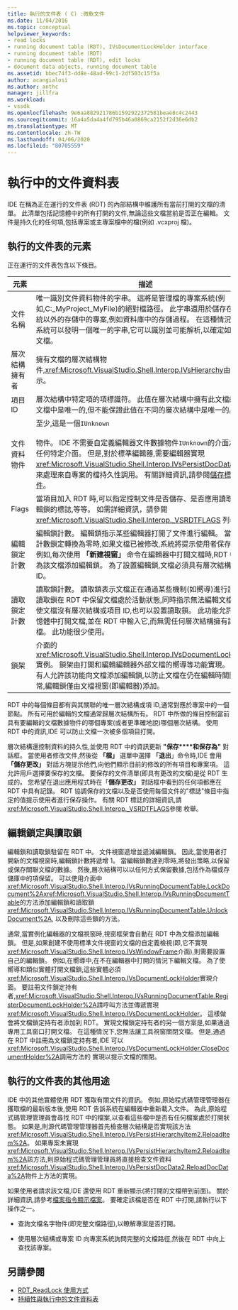 ```yaml
---
title: 執行的文件表 ( C) :微軟文件
ms.date: 11/04/2016
ms.topic: conceptual
helpviewer_keywords:
- read locks
- running document table (RDT), IVsDocumentLockHolder interface
- running document table (RDT)
- running document table (RDT), edit locks
- document data objects, running document table
ms.assetid: bbec74f3-dd8e-48ad-99c1-2df503c15f5a
author: acangialosi
ms.author: anthc
manager: jillfra
ms.workload:
- vssdk
ms.openlocfilehash: 9e6aa882921786b1592922372581beae8c4c2443
ms.sourcegitcommit: 16a4a5da4a4fd795b46a0869ca2152f2d36e6db2
ms.translationtype: MT
ms.contentlocale: zh-TW
ms.lasthandoff: 04/06/2020
ms.locfileid: "80705559"
---
```

# <a name="running-document-table"></a>執行中的文件資料表
IDE 在稱為正在運行的文件表 (RDT) 的內部結構中維護所有當前打開的文檔的清單。 此清單包括記憶體中的所有打開的文件,無論這些文檔當前是否正在編輯。 文件是持久化的任何項,包括專案或主專案檔中的檔(例如 .vcxproj 檔)。

## <a name="elements-of-the-running-document-table"></a>執行的文件表的元素
 正在運行的文件表包含以下條目。

|元素|描述|
|-------------|-----------------|
|文件名稱|唯一識別文件資料物件的字串。 這將是管理檔的專案系統(例如,C:_MyProject_MyFile)的絕對檔路徑。 此字串還用於儲存在檔案系統以外的存儲中的專案,例如資料庫中的存儲過程。 在這種情況下,專案系統可以發明一個唯一的字串,它可以識別並可能解析,以確定如何存儲文檔。|
|層次結構擁有者|擁有文檔的層次結構物件,<xref:Microsoft.VisualStudio.Shell.Interop.IVsHierarchy>由介面表示。|
|項目 ID|層次結構中特定項的項標識符。 此值在層次結構中擁有此文檔的所有文檔中是唯一的,但不能保證此值在不同的層次結構中是唯一的。|
|文件資料物件|至少,這是一個`IUnknown`<br /><br /> 物件。 IDE 不需要自定義編輯器文件數據物件`IUnknown`的介面之外的任何特定介面。 但是,對於標準編輯器,需要編輯器實現<xref:Microsoft.VisualStudio.Shell.Interop.IVsPersistDocData2>介面來處理來自專案的檔持久性調用。 有關詳細資訊,請參閱[儲存標準文件](../../extensibility/internals/saving-a-standard-document.md)。|
|Flags|當項目加入 RDT 時,可以指定控制文件是否儲存、是否應用讀取鎖或編輯鎖的標誌,等等。 如需詳細資訊，請參閱 <xref:Microsoft.VisualStudio.Shell.Interop._VSRDTFLAGS> 列舉。|
|編輯鎖定計數|編輯鎖計數。 編輯鎖指示某些編輯器打開了文件進行編輯。 當編輯的計數鎖定轉換為零時,如果文檔已被修改,系統將提示使用者保存文檔。 例如,每次使用 **「新建視窗」** 命令在編輯器中打開文檔時,RDT 中都會為該文檔添加編輯鎖。 為了設置編輯鎖,文檔必須具有層次結構或專案 ID。|
|讀取鎖定計數|讀取鎖計數。 讀取鎖表示文檔正在通過某些機制(如嚮導)進行讀取。 讀取鎖在 RDT 中保留文檔處於活動狀態,同時指示無法編輯文檔。 即使文檔沒有層次結構或項目 ID,也可以設置讀取鎖。 此功能允許您在記憶體中打開文檔,並在 RDT 中輸入它,而無需任何層次結構擁有該文檔。 此功能很少使用。|
|鎖架|介面的<xref:Microsoft.VisualStudio.Shell.Interop.IVsDocumentLockHolder>實例。 鎖架由打開和編輯編輯器外部文檔的嚮導等功能實現。 鎖定持有人允許該功能向文檔添加編輯鎖,以防止文檔在仍在編輯時關閉。 通常,編輯鎖僅由文檔視窗(即編輯器)添加。|

 RDT 中的每個條目都有與其關聯的唯一層次結構或項 ID,通常對應於專案中的一個節點。 所有可用於編輯的文檔通常歸層次結構所有。 RDT 中所做的條目控制當前具有要編輯的文檔數據物件的哪個專案(或者更準確地說)哪個層次結構。 使用 RDT 中的資訊,IDE 可以防止文檔一次被多個項目打開。

 層次結構還控制資料的持久性,並使用 RDT 中的資訊更新 **"保存****和保存為"** 對話框。 當使用者修改文件,然後從 **「檔」** 選單中選擇 **「退出**」命令時,IDE 會用 **「儲存更改」** 對話方塊提示他們,向他們顯示目前的修改的所有項目和專案項。 這允許用戶選擇要保存的文檔。 要保存的文件清單(即具有更改的文檔)是從 RDT 生成的。 您希望在退出應用程式時在「**儲存更改」** 對話框中看到的任何項都應在 RDT 中具有記錄。 RDT 協調保存的文檔以及是否使用每個文件的"標誌"條目中指定的值提示使用者進行保存操作。 有關 RDT 標誌的詳細資訊,請<xref:Microsoft.VisualStudio.Shell.Interop._VSRDTFLAGS>參閱 枚舉。

## <a name="edit-locks-and-read-locks"></a>編輯鎖定與讀取鎖
 編輯鎖和讀取鎖駐留在 RDT 中。 文件視窗遞增並遞減編輯鎖。 因此,當使用者打開新的文檔視窗時,編輯鎖計數將遞增 1。 當編輯鎖數達到零時,將發出策略,以保留或保存關聯文檔的數據。 然後,層次結構可以以任何方式保留數據,包括作為檔或存儲庫中的項保留。 可以使用介面中<xref:Microsoft.VisualStudio.Shell.Interop.IVsRunningDocumentTable.LockDocument%2A><xref:Microsoft.VisualStudio.Shell.Interop.IVsRunningDocumentTable>的方法添加編輯鎖和讀取鎖<xref:Microsoft.VisualStudio.Shell.Interop.IVsRunningDocumentTable.UnlockDocument%2A>, 以及刪除這些鎖的方法。

 通常,當實例化編輯器的文檔視窗時,視窗框架會自動在 RDT 中為文檔添加編輯鎖。 但是,如果創建不使用標準文件視窗的文檔的自定義檢視(即,它不實現<xref:Microsoft.VisualStudio.Shell.Interop.IVsWindowFrame>介面),則需要設置自己的編輯鎖。 例如,在嚮導中,在不在編輯器中打開的情況下編輯文檔。 為了使嚮導和類似實體打開文檔鎖,這些實體必須<xref:Microsoft.VisualStudio.Shell.Interop.IVsDocumentLockHolder>實現介面。 要註冊文件鎖定持有者,<xref:Microsoft.VisualStudio.Shell.Interop.IVsRunningDocumentTable.RegisterDocumentLockHolder%2A>請呼叫方法並傳遞實現<xref:Microsoft.VisualStudio.Shell.Interop.IVsDocumentLockHolder>。 這樣做會將文檔鎖定持有者添加到 RDT。 實現文檔鎖定持有者的另一個方案是,如果通過專用工具窗口打開文檔。 在這種情況下,您無法讓工具視窗關閉文檔。 但是,通過在 RDT 中註冊為文檔鎖定持有者,IDE 可以<xref:Microsoft.VisualStudio.Shell.Interop.IVsDocumentLockHolder.CloseDocumentHolder%2A>調用方法的 實現以提示文檔的關閉。

## <a name="other-uses-of-the-running-document-table"></a>執行的文件表的其他用途
 IDE 中的其他實體使用 RDT 獲取有關文件的資訊。 例如,原始程式碼管理管理器在獲取檔的最新版本後,使用 RDT 告訴系統在編輯器中重新載入文件。 為此,原始程式碼管理管理員會尋找 RDT 中的檔案,以查看這些檔中是否有任何檔案處於打開狀態。 如果是,則源代碼管理管理器首先檢查層次結構是否實現該方法<xref:Microsoft.VisualStudio.Shell.Interop.IVsPersistHierarchyItem2.ReloadItem%2A>。 如果專案未實現<xref:Microsoft.VisualStudio.Shell.Interop.IVsPersistHierarchyItem2.ReloadItem%2A>該方法,則原始程式碼管理管理員將直接檢查文件資料<xref:Microsoft.VisualStudio.Shell.Interop.IVsPersistDocData2.ReloadDocData%2A>物件上方法的實現。

 如果使用者請求該文檔,IDE 還使用 RDT 重新顯示(將打開的文檔帶到前面)。 關於詳細資訊,請參考[檔案指令顯示檔案](../../extensibility/internals/displaying-files-by-using-the-open-file-command.md)。 要確定該檔是否在 RDT 中打開,請執行以下操作之一。

- 查詢文檔名字物件(即完整文檔路徑),以瞭解專案是否打開。

- 使用層次結構或專案 ID 向專案系統詢問完整的文檔路徑,然後在 RDT 中向上查找該專案。

## <a name="see-also"></a>另請參閱
- [RDT_ReadLock 使用方式](../../extensibility/internals/rdt-readlock-usage.md)
- [持續性與執行中的文件資料表](../../extensibility/internals/persistence-and-the-running-document-table.md)
